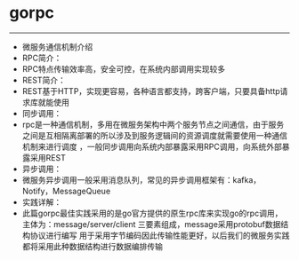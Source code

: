 # gorpc
---
* 微服务通信机制介绍
* RPC简介：
* RPC特点传输效率高，安全可控，在系统内部调用实现较多
* REST简介：
* REST基于HTTP，实现更容易，各种语言都支持，跨客户端，只要具备http请求库就能使用
* 同步调用：
* rpc是一种通信机制，多用在微服务架构中两个服务节点之间通信，由于服务之间是互相隔离部署的所以涉及到服务逻辑间的资源调度就需要使用一种通信机制来进行调度
，一般同步调用向系统内部暴露采用RPC调用，向系统外部暴露采用REST
* 异步调用：
* 微服务异步调用一般采用消息队列，常见的异步调用框架有：kafka，Notify，MessageQueue
* 实践详解：
* 此篇gorpc最佳实践采用的是go官方提供的原生rpc库来实现go的rpc调用，主体为：message/server/client 三要素组成，message采用protobuf数据结构协议进行编写
用于采用字节编码因此传输性能更好，以后我们的微服务实践都将采用此种数据结构进行数据编排传输

